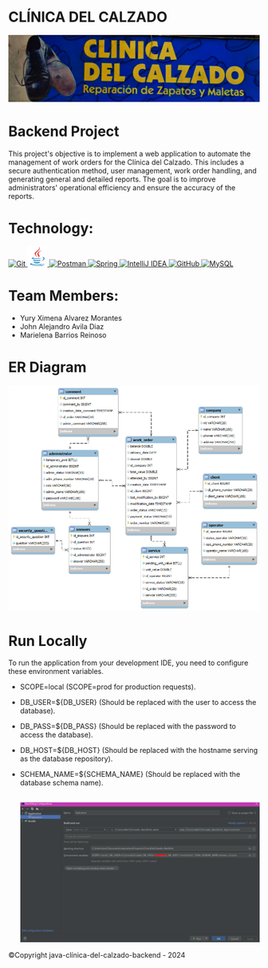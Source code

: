 # CLÍNICA DEL CALZADO
![Logo.png](Logo.png)

# Backend Project

This project's objective is to implement a web application to automate the management of work orders for the Clínica del Calzado. This includes a secure authentication method, user management, work order handling, and generating general and detailed reports. The goal is to improve administrators' operational efficiency and ensure the accuracy of the reports.

# Technology:
<p align="left">
  <a href="https://git-scm.com/" target="_blank" rel="noreferrer">
    <img src="https://www.vectorlogo.zone/logos/git-scm/git-scm-icon.svg" alt="Git" width="40" height="40"/>
  </a>
  <a href="https://www.java.com" target="_blank" rel="noreferrer">
    <img src="https://raw.githubusercontent.com/devicons/devicon/master/icons/java/java-original.svg" alt="Java" width="40" height="40"/>
  </a>
  <a href="https://postman.com" target="_blank" rel="noreferrer">
    <img src="https://www.vectorlogo.zone/logos/getpostman/getpostman-icon.svg" alt="Postman" width="40" height="40"/>
  </a>
  <a href="https://spring.io/" target="_blank" rel="noreferrer">
    <img src="https://www.vectorlogo.zone/logos/springio/springio-icon.svg" alt="Spring" width="40" height="40"/>
  </a>
  <a href="https://www.jetbrains.com/idea/" target="_blank" rel="noreferrer">
    <img src="https://resources.jetbrains.com/storage/products/company/brand/logos/IntelliJ_IDEA_icon.svg?_ga=2.36184036.55300827.1687482849-600334929.1686454916&_gl=1*3hsn7c*_ga*NjAwMzM0OTI5LjE2ODY0NTQ5MTY.*_ga_9J976DJZ68*MTY4NzQ4Mjg0OC4zLjEuMTY4NzQ4Mjk1Ni4wLjAuMA.." alt="IntelliJ IDEA" width="40" height="40"/>
  </a>
  <a href="https://github.com" target="_blank" rel="noreferrer">
    <img src="https://www.vectorlogo.zone/logos/github/github-tile.svg" alt="GitHub" width="40" height="40"/>
  </a>
  <a href="https://github.com" target="_blank" rel="noreferrer">
    <img src="https://www.vectorlogo.zone/logos/mysql/mysql-ar21.svg" alt="MySQL" width="40" height="40"/>
  </a>

</p>

# Team Members:
- Yury Ximena Alvarez Morantes 
- John Alejandro Avila Diaz
- Marielena Barrios Reinoso


# ER Diagram
![MER_BD_Shoes_Clinic.png](MER_BD_Shoes_Clinic.png)

# Run Locally

To run the application from your development IDE, you need to configure these environment variables.
- SCOPE=local (SCOPE=prod for production requests).
- DB_USER=${DB_USER} (Should be replaced with the user to access the database).
- DB_PASS=${DB_PASS} (Should be replaced with the password to access the database).
- DB_HOST=${DB_HOST} (Should be replaced with the hostname serving as the database repository).
- SCHEMA_NAME=${SCHEMA_NAME} (Should be replaced with the database schema name). <br/><br/>

  ![Run_Debug_Configurations.png](Run_Debug_Configurations.png)

©Copyright java-clínica-del-calzado-backend - 2024
